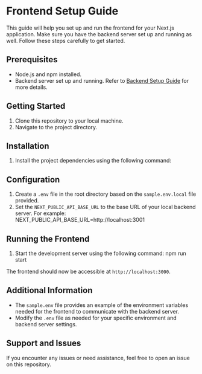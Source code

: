 # Frontend Setup Guide

This guide will help you set up and run the frontend for your Next.js application. Make sure you have the backend server set up and running as well. Follow these steps carefully to get started.

## Prerequisites

- Node.js and npm installed.
- Backend server set up and running. Refer to [Backend Setup Guide](https://github.com/juzoace/kpvocal-backend) for more details.

## Getting Started

1. Clone this repository to your local machine.
2. Navigate to the project directory.

## Installation

1. Install the project dependencies using the following command:



## Configuration

1. Create a `.env` file in the root directory based on the `sample.env.local` file provided.
2. Set the `NEXT_PUBLIC_API_BASE_URL` to the base URL of your local backend server. For example:
NEXT_PUBLIC_API_BASE_URL=http://localhost:3001


## Running the Frontend

1. Start the development server using the following command:
npm run start

The frontend should now be accessible at `http://localhost:3000`.

## Additional Information

- The `sample.env` file provides an example of the environment variables needed for the frontend to communicate with the backend server.
- Modify the `.env` file as needed for your specific environment and backend server settings.

## Support and Issues

If you encounter any issues or need assistance, feel free to open an issue on this repository.


